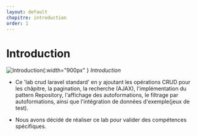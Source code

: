 ```yaml
---
layout: default
chapitre: introduction
order: 1
---
```

# Introduction

![Introduction](/lab-crud-standard-yasmine/introduction/images/introduction.webp){:width="900px" }
*Introduction*

<!-- note -->
- Ce 'lab crud laravel standard' en y ajoutant les opérations CRUD pour les châpitre, la pagination, la recherche (AJAX), l'implémentation du pattern Repository, l'affichage des autoformations, le filtrage par autoformations, ainsi que l'intégration de données d'exemple(jeux de test).

- Nous avons décidé de réaliser ce lab pour  valider des compétences spécifiques.
  
<!-- new slide -->